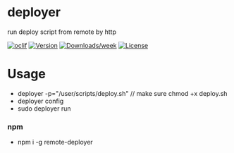 deployer
========

run deploy script from remote by http

[![oclif](https://img.shields.io/badge/cli-oclif-brightgreen.svg)](https://oclif.io)
[![Version](https://img.shields.io/npm/v/deployer.svg)](https://npmjs.org/package/deployer)
[![Downloads/week](https://img.shields.io/npm/dw/deployer.svg)](https://npmjs.org/package/deployer)
[![License](https://img.shields.io/npm/l/deployer.svg)](https://github.com/niradler/deployer/blob/master/package.json)


# Usage
- deployer -p="/user/scripts/deploy.sh" // make sure chmod +x deploy.sh
- deployer config
- sudo deployer run

### npm
- npm i -g remote-deployer
